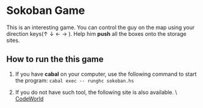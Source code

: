 # Sokoban Game

This is an interesting game. You can control the guy on the map using your direction keys(↑ ↓ ← → ). Help him **push** all the boxes onto the storage sites.

## How to run the this game
1. If you have **cabal** on your computer, use the following command to start the program:
``
cabal exec -- runghc sokoban.hs
``


2. If you do not have such tool, the following site is also available. \\
[CodeWorld][1]

[1]: https://code.world/run.html?mode=haskell&dhash=D_6FfdGCInzAWXIHxVOL-1Q
